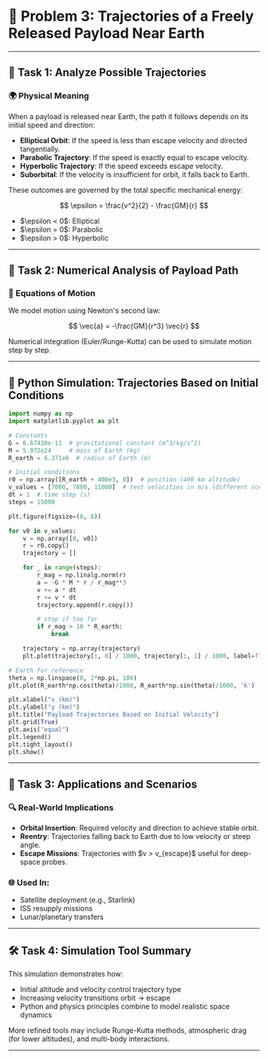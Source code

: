 # 🚀 Problem 3: Trajectories of a Freely Released Payload Near Earth

---

## 🎯 Task 1: Analyze Possible Trajectories

### 🌍 Physical Meaning

When a payload is released near Earth, the path it follows depends on its initial speed and direction:

* **Elliptical Orbit**: If the speed is less than escape velocity and directed tangentially.
* **Parabolic Trajectory**: If the speed is exactly equal to escape velocity.
* **Hyperbolic Trajectory**: If the speed exceeds escape velocity.
* **Suborbital**: If the velocity is insufficient for orbit, it falls back to Earth.

These outcomes are governed by the total specific mechanical energy:

$$
\epsilon = \frac{v^2}{2} - \frac{GM}{r}
$$

* \$\epsilon < 0\$: Elliptical
* \$\epsilon = 0\$: Parabolic
* \$\epsilon > 0\$: Hyperbolic

---

## 🧮 Task 2: Numerical Analysis of Payload Path

### 🧠 Equations of Motion

We model motion using Newton's second law:

$$
\vec{a} = -\frac{GM}{r^3} \vec{r}
$$

Numerical integration (Euler/Runge-Kutta) can be used to simulate motion step by step.

---

## 🐍 Python Simulation: Trajectories Based on Initial Conditions

```python
import numpy as np
import matplotlib.pyplot as plt

# Constants
G = 6.67430e-11  # gravitational constant (m^3/kg/s^2)
M = 5.972e24     # mass of Earth (kg)
R_earth = 6.371e6  # radius of Earth (m)

# Initial conditions
r0 = np.array([R_earth + 400e3, 0])  # position (400 km altitude)
v_values = [7000, 7800, 11000]  # test velocities in m/s (different scenarios)
dt = 1  # time step (s)
steps = 15000

plt.figure(figsize=(8, 8))

for v0 in v_values:
    v = np.array([0, v0])
    r = r0.copy()
    trajectory = []

    for _ in range(steps):
        r_mag = np.linalg.norm(r)
        a = -G * M * r / r_mag**3
        v += a * dt
        r += v * dt
        trajectory.append(r.copy())

        # stop if too far
        if r_mag > 10 * R_earth:
            break

    trajectory = np.array(trajectory)
    plt.plot(trajectory[:, 0] / 1000, trajectory[:, 1] / 1000, label=f"v0 = {v0} m/s")

# Earth for reference
theta = np.linspace(0, 2*np.pi, 100)
plt.plot(R_earth*np.cos(theta)/1000, R_earth*np.sin(theta)/1000, 'k')

plt.xlabel("x (km)")
plt.ylabel("y (km)")
plt.title("Payload Trajectories Based on Initial Velocity")
plt.grid(True)
plt.axis("equal")
plt.legend()
plt.tight_layout()
plt.show()
```

---

## 🧭 Task 3: Applications and Scenarios

### 🔍 Real-World Implications

* **Orbital Insertion**: Required velocity and direction to achieve stable orbit.
* **Reentry**: Trajectories falling back to Earth due to low velocity or steep angle.
* **Escape Missions**: Trajectories with \$v > v\_{escape}\$ useful for deep-space probes.

### 🌐 Used In:

* Satellite deployment (e.g., Starlink)
* ISS resupply missions
* Lunar/planetary transfers

---

## 🛠️ Task 4: Simulation Tool Summary

This simulation demonstrates how:

* Initial altitude and velocity control trajectory type
* Increasing velocity transitions orbit → escape
* Python and physics principles combine to model realistic space dynamics

More refined tools may include Runge-Kutta methods, atmospheric drag (for lower altitudes), and multi-body interactions.

---


